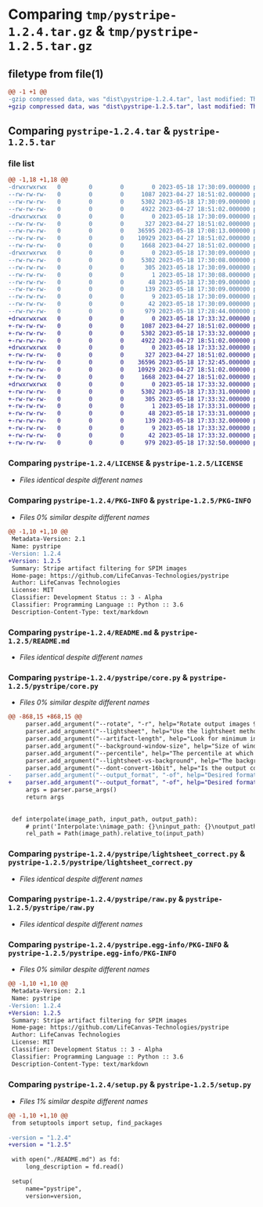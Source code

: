 # Comparing `tmp/pystripe-1.2.4.tar.gz` & `tmp/pystripe-1.2.5.tar.gz`

## filetype from file(1)

```diff
@@ -1 +1 @@
-gzip compressed data, was "dist\pystripe-1.2.4.tar", last modified: Thu May 18 17:30:09 2023, max compression
+gzip compressed data, was "dist\pystripe-1.2.5.tar", last modified: Thu May 18 17:33:32 2023, max compression
```

## Comparing `pystripe-1.2.4.tar` & `pystripe-1.2.5.tar`

### file list

```diff
@@ -1,18 +1,18 @@
-drwxrwxrwx   0        0        0        0 2023-05-18 17:30:09.000000 pystripe-1.2.4/
--rw-rw-rw-   0        0        0     1087 2023-04-27 18:51:02.000000 pystripe-1.2.4/LICENSE
--rw-rw-rw-   0        0        0     5302 2023-05-18 17:30:09.000000 pystripe-1.2.4/PKG-INFO
--rw-rw-rw-   0        0        0     4922 2023-04-27 18:51:02.000000 pystripe-1.2.4/README.md
-drwxrwxrwx   0        0        0        0 2023-05-18 17:30:09.000000 pystripe-1.2.4/pystripe/
--rw-rw-rw-   0        0        0      327 2023-04-27 18:51:02.000000 pystripe-1.2.4/pystripe/__init__.py
--rw-rw-rw-   0        0        0    36595 2023-05-18 17:08:13.000000 pystripe-1.2.4/pystripe/core.py
--rw-rw-rw-   0        0        0    10929 2023-04-27 18:51:02.000000 pystripe-1.2.4/pystripe/lightsheet_correct.py
--rw-rw-rw-   0        0        0     1668 2023-04-27 18:51:02.000000 pystripe-1.2.4/pystripe/raw.py
-drwxrwxrwx   0        0        0        0 2023-05-18 17:30:09.000000 pystripe-1.2.4/pystripe.egg-info/
--rw-rw-rw-   0        0        0     5302 2023-05-18 17:30:08.000000 pystripe-1.2.4/pystripe.egg-info/PKG-INFO
--rw-rw-rw-   0        0        0      305 2023-05-18 17:30:09.000000 pystripe-1.2.4/pystripe.egg-info/SOURCES.txt
--rw-rw-rw-   0        0        0        1 2023-05-18 17:30:08.000000 pystripe-1.2.4/pystripe.egg-info/dependency_links.txt
--rw-rw-rw-   0        0        0       48 2023-05-18 17:30:09.000000 pystripe-1.2.4/pystripe.egg-info/entry_points.txt
--rw-rw-rw-   0        0        0      139 2023-05-18 17:30:09.000000 pystripe-1.2.4/pystripe.egg-info/requires.txt
--rw-rw-rw-   0        0        0        9 2023-05-18 17:30:09.000000 pystripe-1.2.4/pystripe.egg-info/top_level.txt
--rw-rw-rw-   0        0        0       42 2023-05-18 17:30:09.000000 pystripe-1.2.4/setup.cfg
--rw-rw-rw-   0        0        0      979 2023-05-18 17:28:44.000000 pystripe-1.2.4/setup.py
+drwxrwxrwx   0        0        0        0 2023-05-18 17:33:32.000000 pystripe-1.2.5/
+-rw-rw-rw-   0        0        0     1087 2023-04-27 18:51:02.000000 pystripe-1.2.5/LICENSE
+-rw-rw-rw-   0        0        0     5302 2023-05-18 17:33:32.000000 pystripe-1.2.5/PKG-INFO
+-rw-rw-rw-   0        0        0     4922 2023-04-27 18:51:02.000000 pystripe-1.2.5/README.md
+drwxrwxrwx   0        0        0        0 2023-05-18 17:33:32.000000 pystripe-1.2.5/pystripe/
+-rw-rw-rw-   0        0        0      327 2023-04-27 18:51:02.000000 pystripe-1.2.5/pystripe/__init__.py
+-rw-rw-rw-   0        0        0    36596 2023-05-18 17:32:45.000000 pystripe-1.2.5/pystripe/core.py
+-rw-rw-rw-   0        0        0    10929 2023-04-27 18:51:02.000000 pystripe-1.2.5/pystripe/lightsheet_correct.py
+-rw-rw-rw-   0        0        0     1668 2023-04-27 18:51:02.000000 pystripe-1.2.5/pystripe/raw.py
+drwxrwxrwx   0        0        0        0 2023-05-18 17:33:32.000000 pystripe-1.2.5/pystripe.egg-info/
+-rw-rw-rw-   0        0        0     5302 2023-05-18 17:33:31.000000 pystripe-1.2.5/pystripe.egg-info/PKG-INFO
+-rw-rw-rw-   0        0        0      305 2023-05-18 17:33:32.000000 pystripe-1.2.5/pystripe.egg-info/SOURCES.txt
+-rw-rw-rw-   0        0        0        1 2023-05-18 17:33:31.000000 pystripe-1.2.5/pystripe.egg-info/dependency_links.txt
+-rw-rw-rw-   0        0        0       48 2023-05-18 17:33:31.000000 pystripe-1.2.5/pystripe.egg-info/entry_points.txt
+-rw-rw-rw-   0        0        0      139 2023-05-18 17:33:32.000000 pystripe-1.2.5/pystripe.egg-info/requires.txt
+-rw-rw-rw-   0        0        0        9 2023-05-18 17:33:32.000000 pystripe-1.2.5/pystripe.egg-info/top_level.txt
+-rw-rw-rw-   0        0        0       42 2023-05-18 17:33:32.000000 pystripe-1.2.5/setup.cfg
+-rw-rw-rw-   0        0        0      979 2023-05-18 17:32:50.000000 pystripe-1.2.5/setup.py
```

### Comparing `pystripe-1.2.4/LICENSE` & `pystripe-1.2.5/LICENSE`

 * *Files identical despite different names*

### Comparing `pystripe-1.2.4/PKG-INFO` & `pystripe-1.2.5/PKG-INFO`

 * *Files 0% similar despite different names*

```diff
@@ -1,10 +1,10 @@
 Metadata-Version: 2.1
 Name: pystripe
-Version: 1.2.4
+Version: 1.2.5
 Summary: Stripe artifact filtering for SPIM images
 Home-page: https://github.com/LifeCanvas-Technologies/pystripe
 Author: LifeCanvas Technologies
 License: MIT
 Classifier: Development Status :: 3 - Alpha
 Classifier: Programming Language :: Python :: 3.6
 Description-Content-Type: text/markdown
```

### Comparing `pystripe-1.2.4/README.md` & `pystripe-1.2.5/README.md`

 * *Files identical despite different names*

### Comparing `pystripe-1.2.4/pystripe/core.py` & `pystripe-1.2.5/pystripe/core.py`

 * *Files 0% similar despite different names*

```diff
@@ -868,15 +868,15 @@
     parser.add_argument("--rotate", "-r", help="Rotate output images 90 degrees counter-clockwise", action='store_true')
     parser.add_argument("--lightsheet", help="Use the lightsheet method", action="store_true")
     parser.add_argument("--artifact-length", help="Look for minimum in lightsheet direction over this length", default=150, type=int)
     parser.add_argument("--background-window-size", help="Size of window in x and y for background estimation", default=200, type=int)
     parser.add_argument("--percentile", help="The percentile at which to measure the background", type=float, default=.25)
     parser.add_argument("--lightsheet-vs-background", help="The background is multiplied by this weight when comparing lightsheet against background", type=float, default=2.0)
     parser.add_argument("--dont-convert-16bit", help="Is the output converted to 16-bit .tiff or not", action="store_true")
-    parser.add_argument("--output_format", "-of", help="Desired format output for the images", type=str, required=False, default="tiff")
+    parser.add_argument("--output_format", "-of", help="Desired format output for the images", type=str, required=False, default=".tiff")
     args = parser.parse_args()
     return args
 
 
 def interpolate(image_path, input_path, output_path):
     # print('Interpolate:\nimage_path: {}\ninput_path: {}\noutput_path: {}\n'.format(image_path, input_path, output_path))
     rel_path = Path(image_path).relative_to(input_path)
```

### Comparing `pystripe-1.2.4/pystripe/lightsheet_correct.py` & `pystripe-1.2.5/pystripe/lightsheet_correct.py`

 * *Files identical despite different names*

### Comparing `pystripe-1.2.4/pystripe/raw.py` & `pystripe-1.2.5/pystripe/raw.py`

 * *Files identical despite different names*

### Comparing `pystripe-1.2.4/pystripe.egg-info/PKG-INFO` & `pystripe-1.2.5/pystripe.egg-info/PKG-INFO`

 * *Files 0% similar despite different names*

```diff
@@ -1,10 +1,10 @@
 Metadata-Version: 2.1
 Name: pystripe
-Version: 1.2.4
+Version: 1.2.5
 Summary: Stripe artifact filtering for SPIM images
 Home-page: https://github.com/LifeCanvas-Technologies/pystripe
 Author: LifeCanvas Technologies
 License: MIT
 Classifier: Development Status :: 3 - Alpha
 Classifier: Programming Language :: Python :: 3.6
 Description-Content-Type: text/markdown
```

### Comparing `pystripe-1.2.4/setup.py` & `pystripe-1.2.5/setup.py`

 * *Files 1% similar despite different names*

```diff
@@ -1,10 +1,10 @@
 from setuptools import setup, find_packages
 
-version = "1.2.4"
+version = "1.2.5"
 
 with open("./README.md") as fd:
     long_description = fd.read()
 
 setup(
     name="pystripe",
     version=version,
```

